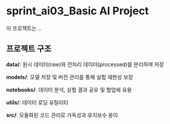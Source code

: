 # sprint_ai03_Basic AI Project
이 프로젝트는 ..

## 프로젝트 구조

**data/**: 원시 데이터(raw)와 전처리 데이터(processed)를 분리하여 저장

**models/**: 모델 저장 및 버전 관리를 통해 실험 재현성 보장

**notebooks/**: 데이터 분석, 실험 결과 공유 및 협업에 유용

**utils/**: 데이터 로딩 유틸리티

**src/**: 모듈화된 코드 관리로 가독성과 유지보수 용이

